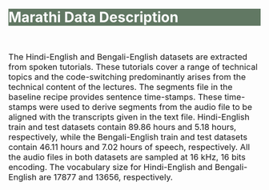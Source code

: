 <br>
<br>
<div class="widewrapper pagetitle">
  <div class="container" style="background-color:#617863">
    <h1 style="color:white;">Marathi Data Description</h1>
  </div>
</div>
<br>



<p style="font-size:16.5px;">The Hindi-English and Bengali-English datasets are extracted from spoken tutorials. These tutorials cover a range of technical topics and the code-switching predominantly arises from the technical content of the lectures. The segments file in the baseline recipe provides sentence time-stamps. These time-stamps were used to derive segments from the audio file to be aligned with the transcripts given in the text file. Hindi-English train and test datasets contain 89.86 hours and 5.18 hours, respectively, while the Bengali-English train and test datasets contain 46.11 hours and 7.02 hours of speech, respectively. All the audio files in both datasets are sampled at 16 kHz, 16 bits encoding. The vocabulary size for Hindi-English and Bengali-English are 17877 and 13656, respectively. </p>
